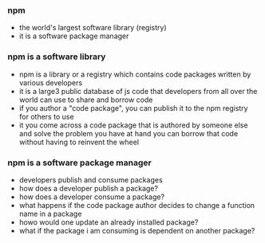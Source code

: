 ### npm
- the world's largest software library (registry)
- it is a software package manager

### npm is a software library
- npm is a library or a registry which contains code packages written by various developers
- it is a large3 public database of js code that developers from all over the world can use to share and borrow code
- if you author a "code package", you can publish it to the npm registry for others to use
- it you come across a code package that is authored by someone else and solve the problem you have at hand you can borrow that code without having to reinvent the wheel

### npm is a software package manager
- developers publish and consume packages
- how does a developer publish a package?
- how does a developer consume a package?
- what happens if the code package author decides to change a function name in a package
- howo would one update an already installed package?
- what if the package i am consuming is dependent on another package?
